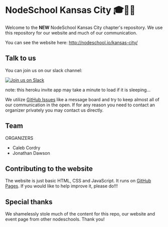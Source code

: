 # NodeSchool Kansas City 🎓🏫🎒

Welcome to the **NEW** NodeSchool Kansas City chapter's repository. We use this
repository for our website and much of our communication.

You can see the website here: http://nodeschool.io/kansas-city/


## Talk to us
You can join us on our slack channel:

[![Join us on Slack](https://nodeschool-kc.herokuapp.com/badge.svg)](https://nodeschool-kc.herokuapp.com/)

note: this heroku invite app may take a minute to load if it is sleeping...



We utilize [GitHub Issues](https://github.com/nodeschool/kansas-city/issues)
like a message board and try to keep almost all of our communication in the open. If
for any reason you need to contact an organizer privately you may contact us
directly.


## Team
  ORGANIZERS
 - Caleb Cordry
 - Jonathan Dawson


## Contributing to the website

The website is just basic HTML, CSS and JavaScript. It runs on [GitHub
Pages](https://pages.github.com/). If you would like to help improve it,
please do!!!


## Special thanks

We shamelessly stole much of the content for this repo, our website and event
page from other nodeschools. Thank you!
